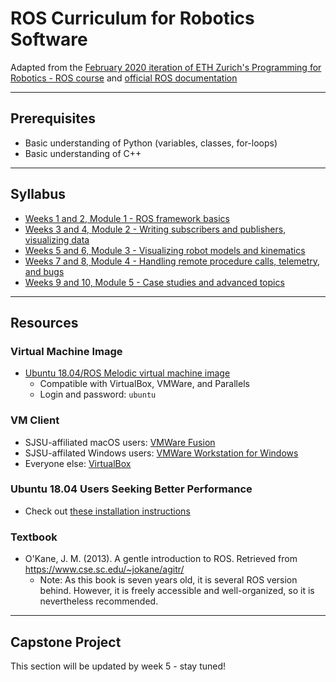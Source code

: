 # ROS Curriculum for Robotics Software
Adapted from the [February 2020 iteration of ETH Zurich's Programming for Robotics - ROS course](https://rsl.ethz.ch/education-students/lectures/ros.html) and [official ROS documentation](http://wiki.ros.org/)

---
## Prerequisites
* Basic understanding of Python (variables, classes, for-loops)
* Basic understanding of C++

---
## Syllabus
* [Weeks 1 and 2, Module 1 - ROS framework basics](module1.md)
* [Weeks 3 and 4, Module 2 - Writing subscribers and publishers, visualizing data](module2.md)
* [Weeks 5 and 6, Module 3 - Visualizing robot models and kinematics](module3.md)
* [Weeks 7 and 8, Module 4 - Handling remote procedure calls, telemetry, and bugs](module4.md)
* [Weeks 9 and 10, Module 5 - Case studies and advanced topics](module5.md)

---
## Resources
### Virtual Machine Image
* [Ubuntu 18.04/ROS Melodic virtual machine image](https://drive.google.com/file/d/197agF7DvoOoZ6fQMTzZJPe6npewd8dgZ/view?usp=sharing)
    * Compatible with VirtualBox, VMWare, and Parallels
    * Login and password: `ubuntu`

### VM Client
* SJSU-affiliated macOS users: [VMWare Fusion](https://e5.onthehub.com/WebStore/OfferingDetails.aspx?o=637dd37b-06b5-e711-80f7-000d3af41938&ws=07c5a62b-c840-de11-b696-0030485a8df0&vsro=8)
* SJSU-affilated Windows users: [VMWare Workstation for Windows](https://e5.onthehub.com/WebStore/OfferingsOfMajorVersionList.aspx?pmv=9a4edb40-2dce-e811-810b-000d3af41938&cmi_mnuMain=16a020b5-ed3c-df11-b4ab-0030487d8897&cmi_mnuMain_child=aafc5891-884f-e511-940f-b8ca3a5db7a1&cmi_mnuMain_child_child=6130e417-ad1a-e511-940d-b8ca3a5db7a1&ws=07c5a62b-c840-de11-b696-0030485a8df0&vsro=8)
* Everyone else: [VirtualBox](https://www.virtualbox.org/wiki/Downloads)

### Ubuntu 18.04 Users Seeking Better Performance
* Check out [these installation instructions](http://wiki.ros.org/melodic/Installation/Ubuntu)

### Textbook
* O'Kane, J. M. (2013). A gentle introduction to ROS. Retrieved from https://www.cse.sc.edu/~jokane/agitr/
    * Note: As this book is seven years old, it is several ROS version behind. However, it is freely accessible and well-organized, so it is nevertheless recommended.

---
## Capstone Project
This section will be updated by week 5 - stay tuned!
